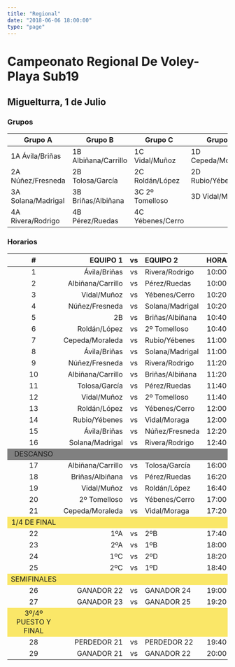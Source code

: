 ```yaml
---
title: "Regional"
date: "2018-06-06 18:00:00"
type: "page"
---
```



# Campeonato Regional De Voley-Playa Sub19

## Miguelturra, 1 de Julio

### Grupos

Grupo A            | Grupo B              | Grupo C          | Grupo D
---                | ---                  | ---              | ---  
1A Ávila/Briñas    | 1B Albiñana/Carrillo | 1C Vidal/Muñoz   | 1D Cepeda/Moraleda
2A Núñez/Fresneda  | 2B Tolosa/García     | 2C Roldán/López  | 2D Rubio/Yébenes
3A Solana/Madrigal | 3B Briñas/Albiñana   | 3C 2º Tomelloso  | 3D Vidal/Moraga
4A Rivera/Rodrigo  | 4B Pérez/Ruedas      | 4C Yébenes/Cerro |  

### Horarios

 \#                  | EQUIPO 1          | vs    | EQUIPO 2       | HORA  | CANCHA
:---:                | ---:              | :---: | :---           | :---: | :---:
1                    | Ávila/Briñas      | vs    | Rivera/Rodrigo | 10:00 | PISTA 1
2                    | Albiñana/Carrillo | vs    | Pérez/Ruedas   | 10:00 | PISTA 2
3                    | Vidal/Muñoz       | vs    | Yébenes/Cerro  | 10:20 | PISTA 1
4                    | Núñez/Fresneda    | vs    | Solana/Madrigal| 10:20 | PISTA 2
5                    | 2B                | vs    | Briñas/Albiñana| 10:40 | PISTA 1
6                    | Roldán/López      | vs    | 2º Tomelloso   | 10:40 | PISTA 2
7                    | Cepeda/Moraleda   | vs    | Rubio/Yébenes  | 11:00 | PISTA 1
8                    | Ávila/Briñas      | vs    | Solana/Madrigal| 11:00 | PISTA 2
9                    | Núñez/Fresneda    | vs    | Rivera/Rodrigo | 11:20 | PISTA 1
10                   | Albiñana/Carrillo | vs    | Briñas/Albiñana| 11:20 | PISTA 2
11                   | Tolosa/García     | vs    | Pérez/Ruedas   | 11:40 | PISTA 1
12                   | Vidal/Muñoz       | vs    | 2º Tomelloso   | 11:40 | PISTA 2
13                   | Roldán/López      | vs    | Yébenes/Cerro  | 12:00 | PISTA 1
14                   | Rubio/Yébenes     | vs    | Vidal/Moraga   | 12:00 | PISTA 2
15                   | Ávila/Briñas      | vs    | Núñez/Fresneda | 12:20 | PISTA 1
16                   | Solana/Madrigal   | vs    | Rivera/Rodrigo | 12:40 | PISTA 1
DESCANSO             |                   |       |                |       | 
17                   | Albiñana/Carrillo | vs    | Tolosa/García  | 16:00 | PISTA 1
18                   | Briñas/Albiñana   | vs    | Pérez/Ruedas   | 16:20 | PISTA 1
19                   | Vidal/Muñoz       | vs    | Roldán/López   | 16:40 | PISTA 1
20                   | 2º Tomelloso      | vs    | Yébenes/Cerro  | 17:00 | PISTA 1
21                   | Cepeda/Moraleda   | vs    | Vidal/Moraga   | 17:20 | PISTA 1
1/4 DE FINAL         |                   |       |                |       | 
22                   | 1ºA               | vs    | 2ºB            | 17:40 | PISTA 1
23                   | 2ºA               | vs    | 1ºB            | 18:00 | PISTA 1
24                   | 1ºC               | vs    | 2ºD            | 18:20 | PISTA 1
25                   | 2ºC               | vs    | 1ºD            | 18:40 | PISTA 1
SEMIFINALES          |                   |       |                |       | 
26                   | GANADOR 22        | vs    | GANADOR 24     | 19:00 | PISTA 1
27                   | GANADOR 23        | vs    | GANADOR 25     | 19:20 | PISTA 1
3º/4º PUESTO Y FINAL |                   |       |                |       | 
28                   | PERDEDOR 21       | vs    | PERDEDOR 22    | 19:40 | PISTA 1
29                   | GANADOR 21        | vs    | GANADOR 22     | 20:00 | PISTA 1



<style>
table tbody tr:nth-child(17) {
    background-color: gray;
}
table tbody tr:nth-child(23) {
    background-color: #fae768;
}
table tbody tr:nth-child(28) {
    background-color: #fae768;
}
table tbody tr:nth-child(31) {
    background-color: #fae768;
}
<style>
